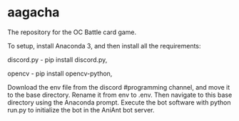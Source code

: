 # aagacha
 
The repository for the OC Battle card game. 

To setup, install Anaconda 3, and then install all the requirements:

discord.py - pip install discord.py,

opencv - pip install opencv-python, 

Download the env file from the discord #programming channel, and move it to the base directory. Rename it from env to .env. Then navigate to this base directory using the Anaconda prompt. Execute the bot software with python run.py to initialize the bot in the AniAnt bot server.
